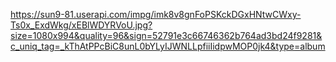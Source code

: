 https://sun9-81.userapi.com/impg/imk8v8gnFoPSKckDGxHNtwCWxy-Ts0x_ExdWkg/xEBlWDYRVoU.jpg?size=1080x994&quality=96&sign=52791e3c66746362b764ad3bd24f9281&c_uniq_tag=_kThAtPPcBiC8unL0bYLyIJWNLLpfiiIidpwMOP0jk4&type=album